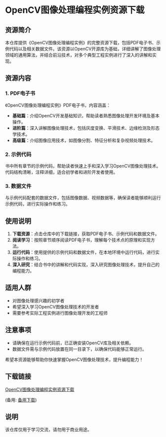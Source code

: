 # OpenCV图像处理编程实例资源下载

## 资源简介

本仓库提供《OpenCV图像处理编程实例》的完整资源下载，包括PDF电子书、示例代码以及相关数据文件。该资源以OpenCV开源库为基础，详细讲解了图像处理领域的通用算法，并结合前沿技术，对多个典型工程实例进行了深入的讲解和实现。

## 资源内容

### 1. PDF电子书

《OpenCV图像处理编程实例》PDF电子书，内容涵盖：
- **基础篇**：介绍OpenCV开发基础知识，帮助读者熟悉图像处理开发环境及基本操作。
- **进阶篇**：深入讲解图像处理技术，包括灰度变换、平滑技术、边缘检测及形态学技术。
- **高级篇**：介绍图像应用技术，如图像分割、特征分析和复杂视频处理技术。

### 2. 示例代码

书中所有章节的示例代码，帮助读者快速上手和深入学习OpenCV图像处理技术。代码结构清晰，注释详细，适合初学者和进阶开发者使用。

### 3. 数据文件

与示例代码配套的数据文件，包括图像数据、视频数据等，确保读者能够顺利运行示例代码，进行实际操作和练习。

## 使用说明

1. **下载资源**：点击仓库中的下载链接，获取PDF电子书、示例代码和数据文件。
2. **阅读学习**：按照章节顺序阅读PDF电子书，理解每个技术点的原理和实现方法。
3. **运行代码**：使用提供的示例代码和数据文件，在本地环境中运行代码，进行实际操作和练习。
4. **深入研究**：结合书中的讲解和代码实现，深入研究图像处理技术，提升自己的编程能力。

## 适用人群

- 对图像处理感兴趣的初学者
- 希望深入学习OpenCV图像处理技术的开发者
- 需要参考实际工程实例进行图像处理开发的工程师

## 注意事项

- 请确保在运行示例代码前，已正确安装OpenCV库及相关依赖。
- 数据文件需与示例代码放置在同一目录下，以确保代码能够正常运行。

希望本资源能够帮助你快速掌握OpenCV图像处理技术，提升编程能力！

## 下载链接
[OpenCV图像处理编程实例资源下载](https://pan.quark.cn/s/b2ba6b58b01e) 

(备用: [备用下载](https://pan.baidu.com/s/12Wty3lqlnRqvObXMd00CpQ?pwd=1234))

## 说明

该仓库仅用于学习交流，请勿用于商业用途。
